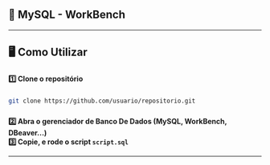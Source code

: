 **<h2>🥇 MySQL - WorkBench</h2>**

---

**<h2>🖥️ Como Utilizar</h2>**

###

**1️⃣ Clone o repositório**

###
```bash
git clone https://github.com/usuario/repositorio.git
```
###

**2️⃣ Abra o gerenciador de Banco De Dados (MySQL, WorkBench, DBeaver...)**<br>
**3️⃣ Copie, e rode o script `script.sql`**

---


